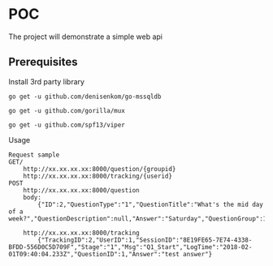 # POC

The project will demonstrate a simple web api 

## Prerequisites

Install 3rd party library

```
go get -u github.com/denisenkom/go-mssqldb

go get -u github.com/gorilla/mux

go get -u github.com/spf13/viper
```

Usage

```
Request sample
GET/
	http://xx.xx.xx.xx:8000/question/{groupid}
	http://xx.xx.xx.xx:8000/tracking/{userid}
POST
	http://xx.xx.xx.xx:8000/question
	body:
		{"ID":2,"QuestionType":"1","QuestionTitle":"What's the mid day of a week?","QuestionDescription":null,"Answer":"Saturday","QuestionGroup":1}
		
	http://xx.xx.xx.xx:8000/tracking
		{"TrackingID":2,"UserID":1,"SessionID":"8E19FE65-7E74-4338-BFDD-556D0C5D709F","Stage":"1","Msg":"Q1_Start","LogTime":"2018-02-01T09:40:04.233Z","QuestionID":1,"Answer":"test answer"}
	
```
